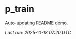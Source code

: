 # p_train

Auto-updating README demo.

<!--START_SECTION:status-->
_Last run: 2025-10-18 07:20 UTC_
<!--END_SECTION:status-->





































































































































































































































































































































































































































































































































































































































































































































































































































































































































































































































































































































































































































































































